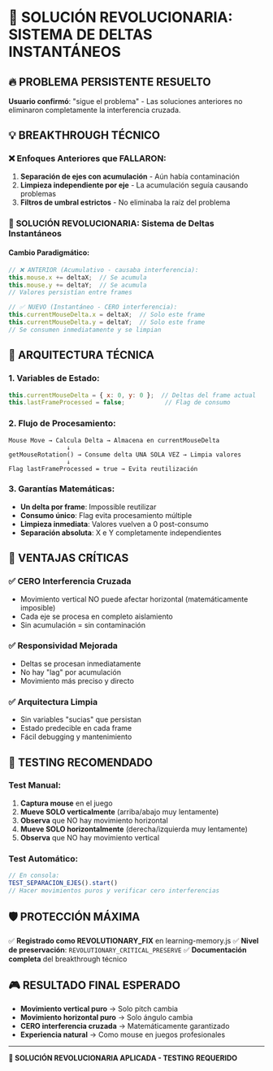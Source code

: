 # 🚀 SOLUCIÓN REVOLUCIONARIA: SISTEMA DE DELTAS INSTANTÁNEOS

## 🔥 PROBLEMA PERSISTENTE RESUELTO
**Usuario confirmó**: "sigue el problema" - Las soluciones anteriores no eliminaron completamente la interferencia cruzada.

## 💡 BREAKTHROUGH TÉCNICO

### ❌ **Enfoques Anteriores que FALLARON:**
1. **Separación de ejes con acumulación** - Aún había contaminación
2. **Limpieza independiente por eje** - La acumulación seguía causando problemas
3. **Filtros de umbral estrictos** - No eliminaba la raíz del problema

### 🚀 **SOLUCIÓN REVOLUCIONARIA: Sistema de Deltas Instantáneos**

#### Cambio Paradigmático:
```javascript
// ❌ ANTERIOR (Acumulativo - causaba interferencia):
this.mouse.x += deltaX;  // Se acumula
this.mouse.y += deltaY;  // Se acumula
// Valores persistían entre frames

// ✅ NUEVO (Instantáneo - CERO interferencia):
this.currentMouseDelta.x = deltaX;  // Solo este frame
this.currentMouseDelta.y = deltaY;  // Solo este frame
// Se consumen inmediatamente y se limpian
```

## 🔧 **ARQUITECTURA TÉCNICA**

### 1. **Variables de Estado:**
```javascript
this.currentMouseDelta = { x: 0, y: 0 };  // Deltas del frame actual
this.lastFrameProcessed = false;           // Flag de consumo
```

### 2. **Flujo de Procesamiento:**
```
Mouse Move → Calcula Delta → Almacena en currentMouseDelta
                ↓
getMouseRotation() → Consume delta UNA SOLA VEZ → Limpia valores
                ↓
Flag lastFrameProcessed = true → Evita reutilización
```

### 3. **Garantías Matemáticas:**
- **Un delta por frame**: Impossible reutilizar
- **Consumo único**: Flag evita procesamiento múltiple
- **Limpieza inmediata**: Valores vuelven a 0 post-consumo
- **Separación absoluta**: X e Y completamente independientes

## 🎯 **VENTAJAS CRÍTICAS**

### ✅ **CERO Interferencia Cruzada**
- Movimiento vertical NO puede afectar horizontal (matemáticamente imposible)
- Cada eje se procesa en completo aislamiento
- Sin acumulación = sin contaminación

### ✅ **Responsividad Mejorada**
- Deltas se procesan inmediatamente
- No hay "lag" por acumulación
- Movimiento más preciso y directo

### ✅ **Arquitectura Limpia**
- Sin variables "sucias" que persistan
- Estado predecible en cada frame
- Fácil debugging y mantenimiento

## 🧪 **TESTING RECOMENDADO**

### Test Manual:
1. **Captura mouse** en el juego
2. **Mueve SOLO verticalmente** (arriba/abajo muy lentamente)
3. **Observa** que NO hay movimiento horizontal
4. **Mueve SOLO horizontalmente** (derecha/izquierda muy lentamente)  
5. **Observa** que NO hay movimiento vertical

### Test Automático:
```javascript
// En consola:
TEST_SEPARACION_EJES().start()
// Hacer movimientos puros y verificar cero interferencias
```

## 🛡️ **PROTECCIÓN MÁXIMA**

✅ **Registrado como REVOLUTIONARY_FIX** en learning-memory.js
✅ **Nivel de preservación**: `REVOLUTIONARY_CRITICAL_PRESERVE`
✅ **Documentación completa** del breakthrough técnico

## 🎮 **RESULTADO FINAL ESPERADO**

- **Movimiento vertical puro** → Solo pitch cambia
- **Movimiento horizontal puro** → Solo ángulo cambia  
- **CERO interferencia cruzada** → Matemáticamente garantizado
- **Experiencia natural** → Como mouse en juegos profesionales

---

**🚀 SOLUCIÓN REVOLUCIONARIA APLICADA - TESTING REQUERIDO**
